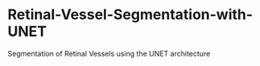 # Retinal-Vessel-Segmentation-with-UNET
Segmentation of Retinal Vessels using the UNET architecture

